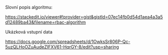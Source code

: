  Slovní popis algoritmu: 
  
  https://stackedit.io/viewer#!provider=gist&gistId=07ec14fb0d54d1aea4a3a5d12489ba43&filename=rbac-algorithm

 Ukázková vstupní data
 
 https://docs.google.com/spreadsheets/d/1OwksSr806P-Qc-5uzQLHoOZuAudeZIFXV61-HqrGY-8/edit?usp=sharing
